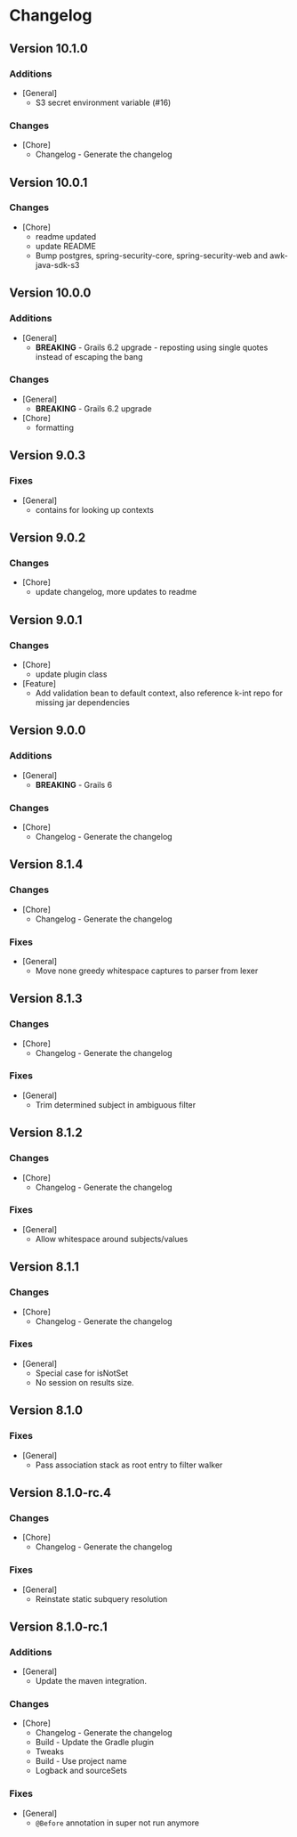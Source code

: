 # Changelog

## Version 10.1.0

### Additions
* [General]
	* S3 secret environment variable (#16)

### Changes
* [Chore]
	* Changelog - Generate the changelog

## Version 10.0.1

### Changes
* [Chore]
	* readme updated
	* update README
	* Bump postgres, spring-security-core, spring-security-web and awk-java-sdk-s3

## Version 10.0.0

### Additions
* [General]
	* **BREAKING** -  Grails 6.2 upgrade - reposting using single quotes instead of escaping the bang

### Changes
* [General]
	* **BREAKING** -  Grails 6.2 upgrade
* [Chore]
	* formatting

## Version 9.0.3

### Fixes
* [General]
	* contains for looking up contexts

## Version 9.0.2

### Changes
* [Chore]
	* update changelog, more updates to readme

## Version 9.0.1

### Changes
* [Chore]
	* update plugin class
* [Feature]
	* Add validation bean to default context, also reference k-int repo for missing jar dependencies

## Version 9.0.0

### Additions
* [General]
	* **BREAKING** -  Grails 6

### Changes
* [Chore]
	* Changelog - Generate the changelog

## Version 8.1.4

### Changes
* [Chore]
	* Changelog - Generate the changelog

### Fixes
* [General]
	* Move none greedy whitespace captures to parser from lexer

## Version 8.1.3

### Changes
* [Chore]
	* Changelog - Generate the changelog

### Fixes
* [General]
	* Trim determined subject in ambiguous filter

## Version 8.1.2

### Changes
* [Chore]
	* Changelog - Generate the changelog

### Fixes
* [General]
	* Allow whitespace around subjects/values

## Version 8.1.1

### Changes
* [Chore]
	* Changelog - Generate the changelog

### Fixes
* [General]
	* Special case for isNotSet
	* No session on results size.

## Version 8.1.0

### Fixes
* [General]
	* Pass association stack as root entry to filter walker

## Version 8.1.0-rc.4

### Changes
* [Chore]
	* Changelog - Generate the changelog

### Fixes
* [General]
	* Reinstate static subquery resolution

## Version 8.1.0-rc.1

### Additions
* [General]
	* Update the maven integration.

### Changes
* [Chore]
	* Changelog - Generate the changelog
	* Build - Update the Gradle plugin
	* Tweaks
	* Build - Use project name
	* Logback and sourceSets

### Fixes
* [General]
	* `@Before` annotation in super not run anymore
